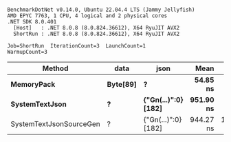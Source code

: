 ```

BenchmarkDotNet v0.14.0, Ubuntu 22.04.4 LTS (Jammy Jellyfish)
AMD EPYC 7763, 1 CPU, 4 logical and 2 physical cores
.NET SDK 8.0.401
  [Host]   : .NET 8.0.8 (8.0.824.36612), X64 RyuJIT AVX2
  ShortRun : .NET 8.0.8 (8.0.824.36612), X64 RyuJIT AVX2

Job=ShortRun  IterationCount=3  LaunchCount=1  
WarmupCount=3  

```
| Method                  | data     | json                | Mean      | Error      | StdDev    | Min       | Max       | Gen0   | Allocated |
|------------------------ |--------- |-------------------- |----------:|-----------:|----------:|----------:|----------:|-------:|----------:|
| **MemoryPack**              | **Byte[89]** | **?**                   |  **54.85 ns** |   **2.655 ns** |  **0.146 ns** |  **54.68 ns** |  **54.95 ns** | **0.0012** |     **104 B** |
| **SystemTextJson**          | **?**        | **{&quot;Gn(...)&quot;:0} [182]** | **951.90 ns** |  **35.408 ns** |  **1.941 ns** | **950.60 ns** | **954.13 ns** |      **-** |     **104 B** |
| SystemTextJsonSourceGen | ?        | {&quot;Gn(...)&quot;:0} [182] | 944.27 ns | 192.896 ns | 10.573 ns | 937.14 ns | 956.42 ns |      - |     104 B |
